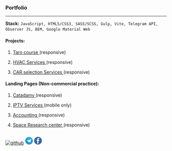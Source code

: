 
### Portfolio

<hr />

__Stack:__ `JavaScript, HTML5/CSS3, SASS/SCSS, Gulp, Vite, Telegram API, Observer JS, BEM, Google Material Web`

#### Projects:

1. [Taro course ](https://taro-kliuchsveta.com/)(responsive)

2. [HVAC Services ](https://test.argo-e.com.ua/)(responsive)

3. [CAR selection Services ](https://www.revizoravto.com.ua/)(responsive)


#### Landing Pages (Non-commercial practice):

1. [Catadamy ](https://cat-landing.netlify.app/)(responsive)

2. [IPTV Services ](https://hustle2live.github.io/Landings/cinema)(mobile only)

3. [Accounting ](https://hustle2live.github.io/Landings/accounting)(responsive)

4. [Space Research center ](https://hustle2live.github.io/Landings/space)(responsive)

##

[<img src="./icons/social/github.ico" alt="github" title="my github" width="24" height="24">](https://github.com/hustle2live)
[<img src="./icons/social/telegram-circle.png" alt="telegram" title="my telegram" width="24" height="24">](https://github.com/hustle2live)
[<img src="./icons/social/facebook-circle.png" alt="telegram" title="my facebook" width="24" height="24">](https://github.com/hustle2live)

